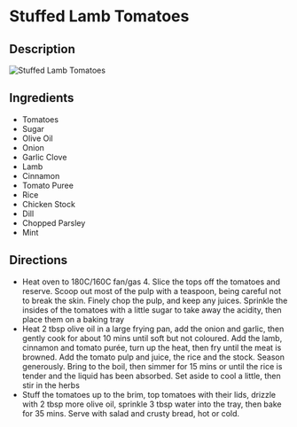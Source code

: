 # Stuffed Lamb Tomatoes

## Description
![Stuffed Lamb Tomatoes](https://www.themealdb.com/images/media/meals/u55lbp1585564013.jpg "Stuffed Lamb Tomatoes")

## Ingredients
- Tomatoes
- Sugar
- Olive Oil
- Onion
- Garlic Clove
- Lamb
- Cinnamon
- Tomato Puree
- Rice
- Chicken Stock
- Dill
- Chopped Parsley
- Mint

## Directions
- Heat oven to 180C/160C fan/gas 4. Slice the tops off the tomatoes and reserve. Scoop out most of the pulp with a teaspoon, being careful not to break the skin. Finely chop the pulp, and keep any juices. Sprinkle the insides of the tomatoes with a little sugar to take away the acidity, then place them on a baking tray
- Heat 2 tbsp olive oil in a large frying pan, add the onion and garlic, then gently cook for about 10 mins until soft but not coloured. Add the lamb, cinnamon and tomato purée, turn up the heat, then fry until the meat is browned. Add the tomato pulp and juice, the rice and the stock. Season generously. Bring to the boil, then simmer for 15 mins or until the rice is tender and the liquid has been absorbed. Set aside to cool a little, then stir in the herbs
- Stuff the tomatoes up to the brim, top tomatoes with their lids, drizzle with 2 tbsp more olive oil, sprinkle 3 tbsp water into the tray, then bake for 35 mins. Serve with salad and crusty bread, hot or cold.
